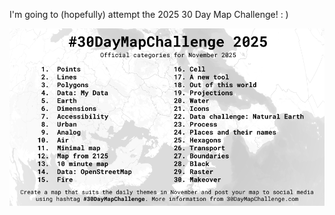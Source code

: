 I'm going to (hopefully) attempt the 2025 30 Day Map Challenge! : )

![alt text](https://github.com/maplicia/30-day-map-challenge-2025/blob/main/img/30dmc_2025.png)
